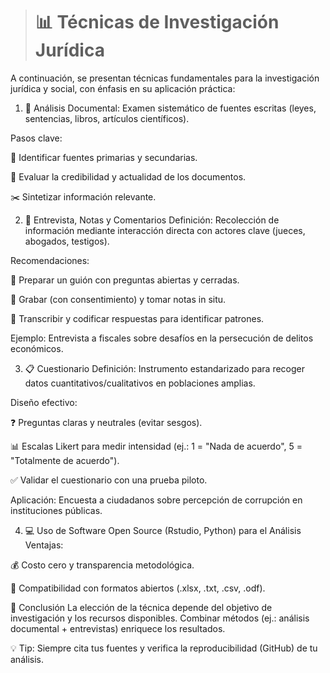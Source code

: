 
> # 📊 Técnicas de Investigación Jurídica

A continuación, se presentan técnicas fundamentales para la investigación jurídica y social, con énfasis en su aplicación práctica:

1. 📄 Análisis Documental:
Examen sistemático de fuentes escritas (leyes, sentencias, libros, artículos científicos).

Pasos clave:

🔎 Identificar fuentes primarias y secundarias.

📅 Evaluar la credibilidad y actualidad de los documentos.

✂️ Sintetizar información relevante.

2. 🎤 Entrevista, Notas y Comentarios
Definición:
Recolección de información mediante interacción directa con actores clave (jueces, abogados, testigos).

Recomendaciones:

📝 Preparar un guión con preguntas abiertas y cerradas.

🔴 Grabar (con consentimiento) y tomar notas in situ.

🔄 Transcribir y codificar respuestas para identificar patrones.

Ejemplo:
Entrevista a fiscales sobre desafíos en la persecución de delitos económicos.

3. 📋 Cuestionario
Definición:
Instrumento estandarizado para recoger datos cuantitativos/cualitativos en poblaciones amplias.

Diseño efectivo:

❓ Preguntas claras y neutrales (evitar sesgos).

📊 Escalas Likert para medir intensidad (ej.: 1 = "Nada de acuerdo", 5 = "Totalmente de acuerdo").

✅ Validar el cuestionario con una prueba piloto.

Aplicación:
Encuesta a ciudadanos sobre percepción de corrupción en instituciones públicas.

4. 💻 Uso de Software Open Source (Rstudio, Python) para el Análisis
Ventajas:

💰 Costo cero y transparencia metodológica.

🔄 Compatibilidad con formatos abiertos (.xlsx, .txt, .csv, .odf).

🎯 Conclusión
La elección de la técnica depende del objetivo de investigación y los recursos disponibles. Combinar métodos (ej.: análisis documental + entrevistas) enriquece los resultados.

💡 Tip: Siempre cita tus fuentes y verifica la reproducibilidad (GitHub) de tu análisis.



